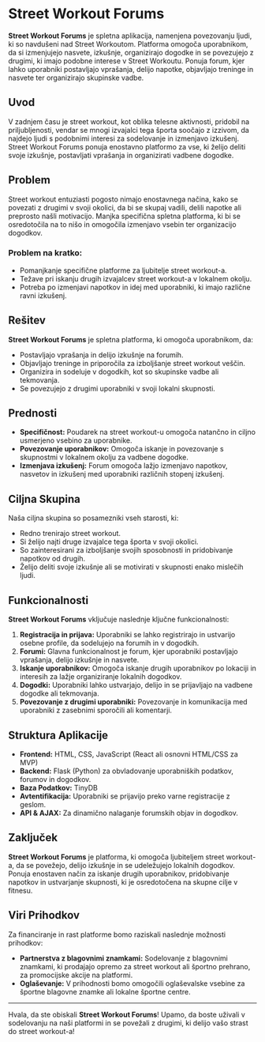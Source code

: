 # Street Workout Forums

**Street Workout Forums** je spletna aplikacija, namenjena povezovanju ljudi, ki so navdušeni nad Street Workoutom. Platforma omogoča uporabnikom, da si izmenjujejo nasvete, izkušnje, organizirajo dogodke in se povezujejo z drugimi, ki imajo podobne interese v Street Workoutu. Ponuja forum, kjer lahko uporabniki postavljajo vprašanja, delijo napotke, objavljajo treninge in nasvete ter organizirajo skupinske vadbe.

## Uvod

V zadnjem času je street workout, kot oblika telesne aktivnosti, pridobil na priljubljenosti, vendar se mnogi izvajalci tega športa soočajo z izzivom, da najdejo ljudi s podobnimi interesi za sodelovanje in izmenjavo izkušenj. Street Workout Forums ponuja enostavno platformo za vse, ki želijo deliti svoje izkušnje, postavljati vprašanja in organizirati vadbene dogodke.

## Problem

Street workout entuziasti pogosto nimajo enostavnega načina, kako se povezati z drugimi v svoji okolici, da bi se skupaj vadili, delili napotke ali preprosto našli motivacijo. Manjka specifična spletna platforma, ki bi se osredotočila na to nišo in omogočila izmenjavo vsebin ter organizacijo dogodkov.

### Problem na kratko:
- Pomanjkanje specifične platforme za ljubitelje street workout-a.
- Težave pri iskanju drugih izvajalcev street workout-a v lokalnem okolju.
- Potreba po izmenjavi napotkov in idej med uporabniki, ki imajo različne ravni izkušenj.

## Rešitev

**Street Workout Forums** je spletna platforma, ki omogoča uporabnikom, da:
- Postavljajo vprašanja in delijo izkušnje na forumih.
- Objavljajo treninge in priporočila za izboljšanje street workout veščin.
- Organizira in sodeluje v dogodkih, kot so skupinske vadbe ali tekmovanja.
- Se povezujejo z drugimi uporabniki v svoji lokalni skupnosti.

## Prednosti

- **Specifičnost:** Poudarek na street workout-u omogoča natančno in ciljno usmerjeno vsebino za uporabnike.
- **Povezovanje uporabnikov:** Omogoča iskanje in povezovanje s skupnostmi v lokalnem okolju za vadbene dogodke.
- **Izmenjava izkušenj:** Forum omogoča lažjo izmenjavo napotkov, nasvetov in izkušenj med uporabniki različnih stopenj izkušenj.

## Ciljna Skupina

Naša ciljna skupina so posamezniki vseh starosti, ki:
- Redno trenirajo street workout.
- Si želijo najti druge izvajalce tega športa v svoji okolici.
- So zainteresirani za izboljšanje svojih sposobnosti in pridobivanje napotkov od drugih.
- Želijo deliti svoje izkušnje ali se motivirati v skupnosti enako mislečih ljudi.

## Funkcionalnosti

**Street Workout Forums** vključuje naslednje ključne funkcionalnosti:
1. **Registracija in prijava:** Uporabniki se lahko registrirajo in ustvarijo osebne profile, da sodelujejo na forumih in v dogodkih.
2. **Forumi:** Glavna funkcionalnost je forum, kjer uporabniki postavljajo vprašanja, delijo izkušnje in nasvete.
3. **Iskanje uporabnikov:** Omogoča iskanje drugih uporabnikov po lokaciji in interesih za lažje organiziranje lokalnih dogodkov.
4. **Dogodki:** Uporabniki lahko ustvarjajo, delijo in se prijavljajo na vadbene dogodke ali tekmovanja.
5. **Povezovanje z drugimi uporabniki:** Povezovanje in komunikacija med uporabniki z zasebnimi sporočili ali komentarji.

## Struktura Aplikacije

- **Frontend:** HTML, CSS, JavaScript (React ali osnovni HTML/CSS za MVP)
- **Backend:** Flask (Python) za obvladovanje uporabniških podatkov, forumov in dogodkov.
- **Baza Podatkov:** TinyDB
- **Avtentifikacija:** Uporabniki se prijavijo preko varne registracije z geslom.
- **API & AJAX:** Za dinamično nalaganje forumskih objav in dogodkov.

## Zaključek

**Street Workout Forums** je platforma, ki omogoča ljubiteljem street workout-a, da se povežejo, delijo izkušnje in se udeležujejo lokalnih dogodkov. Ponuja enostaven način za iskanje drugih uporabnikov, pridobivanje napotkov in ustvarjanje skupnosti, ki je osredotočena na skupne cilje v fitnesu.

## Viri Prihodkov

Za financiranje in rast platforme bomo raziskali naslednje možnosti prihodkov:
- **Partnerstva z blagovnimi znamkami:** Sodelovanje z blagovnimi znamkami, ki prodajajo opremo za street workout ali športno prehrano, za promocijske akcije na platformi.
- **Oglaševanje:** V prihodnosti bomo omogočili oglaševalske vsebine za športne blagovne znamke ali lokalne športne centre.

---

Hvala, da ste obiskali **Street Workout Forums**! Upamo, da boste uživali v sodelovanju na naši platformi in se povežali z drugimi, ki delijo vašo strast do street workout-a!